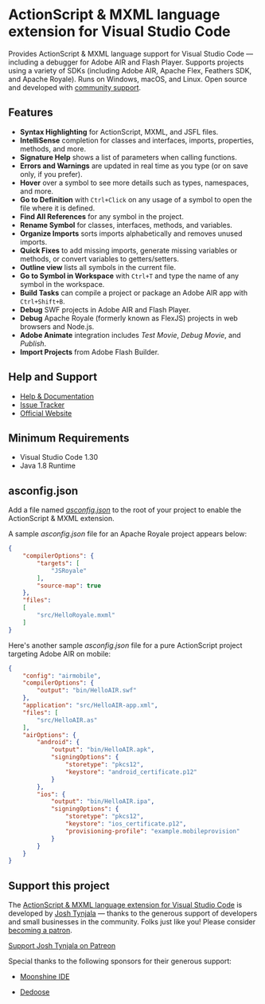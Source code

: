 # ActionScript & MXML language extension for Visual Studio Code

Provides ActionScript & MXML language support for Visual Studio Code — including a debugger for Adobe AIR and Flash Player. Supports projects using a variety of SDKs (including Adobe AIR, Apache Flex, Feathers SDK, and Apache Royale). Runs on Windows, macOS, and Linux. Open source and developed with [community support](https://patreon.com/josht).

## Features

* **Syntax Highlighting** for ActionScript, MXML, and JSFL files.
* **IntelliSense** completion for classes and interfaces, imports, properties, methods, and more.
* **Signature Help** shows a list of parameters when calling functions.
* **Errors and Warnings** are updated in real time as you type (or on save only, if you prefer).
* **Hover** over a symbol to see more details such as types, namespaces, and more.
* **Go to Definition** with `Ctrl+Click` on any usage of a symbol to open the file where it is defined.
* **Find All References** for any symbol in the project.
* **Rename Symbol** for classes, interfaces, methods, and variables.
* **Organize Imports** sorts imports alphabetically and removes unused imports.
* **Quick Fixes** to add missing imports, generate missing variables or methods, or convert variables to getters/setters.
* **Outline view** lists all symbols in the current file.
* **Go to Symbol in Workspace** with `Ctrl+T` and type the name of any symbol in the workspace.
* **Build Tasks** can compile a project or package an Adobe AIR app with `Ctrl+Shift+B`.
* **Debug** SWF projects in Adobe AIR and Flash Player.
* **Debug** Apache Royale (formerly known as FlexJS) projects in web browsers and Node.js.
* **Adobe Animate** integration includes *Test Movie*, *Debug Movie*, and *Publish*.
* **Import Projects** from Adobe Flash Builder.

## Help and Support

* [Help & Documentation](https://github.com/BowlerHatLLC/vscode-as3mxml/wiki)
* [Issue Tracker](https://github.com/BowlerHatLLC/vscode-as3mxml/issues)
* [Official Website](https://as3mxml.com/)

## Minimum Requirements

* Visual Studio Code 1.30
* Java 1.8 Runtime

## asconfig.json

Add a file named [*asconfig.json*](https://github.com/BowlerHatLLC/vscode-as3mxml/wiki/asconfig.json) to the root of your project to enable the ActionScript & MXML extension.

A sample *asconfig.json* file for an Apache Royale project appears below:

``` json
{
	"compilerOptions": {
		"targets": [
			"JSRoyale"
		],
		"source-map": true
	},
	"files":
	[
		"src/HelloRoyale.mxml"
	]
}
```

Here's another sample *asconfig.json* file for a pure ActionScript project targeting Adobe AIR on mobile:

``` json
{
	"config": "airmobile",
	"compilerOptions": {
		"output": "bin/HelloAIR.swf"
	},
	"application": "src/HelloAIR-app.xml",
	"files": [
		"src/HelloAIR.as"
	],
	"airOptions": {
		"android": {
			"output": "bin/HelloAIR.apk",
			"signingOptions": {
				"storetype": "pkcs12",
				"keystore": "android_certificate.p12"
			}
		},
		"ios": {
			"output": "bin/HelloAIR.ipa",
			"signingOptions": {
				"storetype": "pkcs12",
				"keystore": "ios_certificate.p12",
				"provisioning-profile": "example.mobileprovision"
			}
		}
	}
}
```

## Support this project

The [ActionScript & MXML language extension for Visual Studio Code](https://marketplace.visualstudio.com/items?itemName=bowlerhatllc.vscode-nextgenas) is developed by [Josh Tynjala](http://patreon.com/josht) — thanks to the generous support of developers and small businesses in the community. Folks just like you! Please consider [becoming a patron](https://www.patreon.com/bePatron?c=203199).

[Support Josh Tynjala on Patreon](http://patreon.com/josht)

Special thanks to the following sponsors for their generous support:

* [Moonshine IDE](http://moonshine-ide.com/)

* [Dedoose](https://www.dedoose.com/)